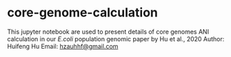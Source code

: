 # core-genome-calculation

This jupyter notebook are used to present details of core genomes ANI calculation in our *E.coli* population genomic paper by Hu et al., 2020
Author: Huifeng Hu
Email: hzauhhf@gmail.com

